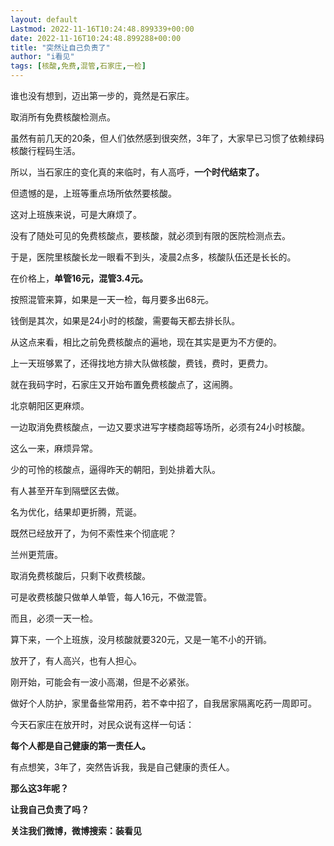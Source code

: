 ```yaml
---
layout: default
Lastmod: 2022-11-16T10:24:48.899339+00:00
date: 2022-11-16T10:24:48.899288+00:00
title: "突然让自己负责了"
author: "i看见"
tags: [核酸,免费,混管,石家庄,一检]
---
```


谁也没有想到，迈出第一步的，竟然是石家庄。

取消所有免费核酸检测点。

虽然有前几天的20条，但人们依然感到很突然，3年了，大家早已习惯了依赖绿码核酸行程码生活。

所以，当石家庄的变化真的来临时，有人高呼，**一个时代结束了。**

但遗憾的是，上班等重点场所依然要核酸。

这对上班族来说，可是大麻烦了。

没有了随处可见的免费核酸点，要核酸，就必须到有限的医院检测点去。

于是，医院里核酸长龙一眼看不到头，凌晨2点多，核酸队伍还是长长的。

在价格上，**单管16元，混管3.4元。**

按照混管来算，如果是一天一检，每月要多出68元。

钱倒是其次，如果是24小时的核酸，需要每天都去排长队。

从这点来看，相比之前免费核酸点的遍地，现在其实是更为不方便的。

上一天班够累了，还得找地方排大队做核酸，费钱，费时，更费力。

就在我码字时，石家庄又开始布置免费核酸点了，这闹腾。

北京朝阳区更麻烦。

一边取消免费核酸点，一边又要求进写字楼商超等场所，必须有24小时核酸。

这么一来，麻烦异常。

少的可怜的核酸点，逼得昨天的朝阳，到处排着大队。

有人甚至开车到隔壁区去做。

名为优化，结果却更折腾，荒诞。

既然已经放开了，为何不索性来个彻底呢？

兰州更荒唐。

取消免费核酸后，只剩下收费核酸。

可是收费核酸只做单人单管，每人16元，不做混管。

而且，必须一天一检。

算下来，一个上班族，没月核酸就要320元，又是一笔不小的开销。

放开了，有人高兴，也有人担心。

刚开始，可能会有一波小高潮，但是不必紧张。

做好个人防护，家里备些常用药，若不幸中招了，自我居家隔离吃药一周即可。

今天石家庄在放开时，对民众说有这样一句话：

**每个人都是自己健康的第一责任人。**

有点想笑，3年了，突然告诉我，我是自己健康的责任人。

**那么这3年呢？**

**让我自己负责了吗？**

**关注我们微博，微博搜索：装看见**

